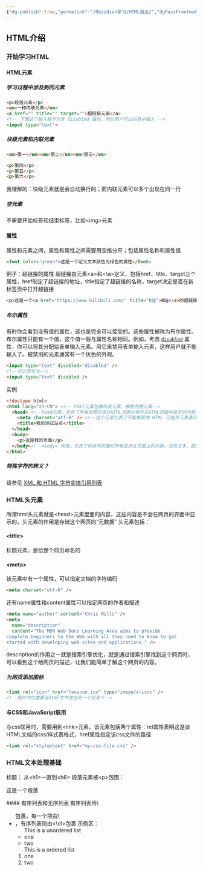 ```yaml
---
{"dg-publish":true,"permalink":"/Obsidian学习/HTML语法/","dgPassFrontmatter":true}
---
```


## HTML介绍
### 开始学习HTML
#### HTML元素
##### 学习过程中涉及到的元素
```html
<p>段落元素</p>
<em>一种内联元素</em>
<a href="" title="" target="">超链接元素</a>
<!-- 下面这个输入框不包含 disabled 属性，所以用户可以向其中输入 -->
<input type="text">
```
##### 块级元素和内联元素
```html
<em>第一</em><em>第二</em><em>第三</em>

<p>第四</p>
<p>第五</p>
<p>第六</p>
```
我理解的：块级元素就是会自动换行的；而内联元素可以多个出现在同一行
##### 空元素
不需要开始标签和结束标签，比如\<img>元素
#### 属性
属性和元素之间，属性和属性之间需要用空格分开；包括属性名称和属性值
```html
<font color='green'>这是一个定义文本颜色为绿色的属性</font>
```
例子：超链接的属性
超链接由元素\<a>和<\\a>定义，包括href、title、target三个属性，href制定了超链接的地址，title指定了超链接的名称，target决定是否在新标签页中打开超链接
```html
<p>这是一个<a href='https://www.bilibili.com/' title="B站">B站</a>的超链接</p>
```
##### 布尔属性
有时你会看到没有值的属性，这也是完全可以接受的。这些属性被称为布尔属性。布尔属性只能有一个值，这个值一般与属性名称相同。例如，考虑 [`disabled`](https://developer.mozilla.org/zh-CN/docs/Web/HTML/Element/input#disabled) 属性，你可以将其分配给表单输入元素。用它来禁用表单输入元素，这样用户就不能输入了。被禁用的元素通常有一个灰色的外观。
```html
<input type="text" disabled="disabled" />
<!--可以简写为-->
<input type="text" disabled />
```
实例
```html
<!doctype html>
<html lang="zh-CN"> <!-- html元素包裹所有元素，被称为根元素-->
  <head> <!--head元素，包含了所有你想包含在HTML页面中但不在HTML页面中显示的内容-->
    <meta charset="utf-8" /> <!--这个元素代表了不能由其他 HTML 元相关元素表示的元数据，比如 <base>、<link>、<script>、<style> 或 <title>-->
    <title>我的测试站点</title>
  </head>
  <body>
    <p>这是我的页面</p>
  </body><!--<body> 元素。包含了你访问页面时所有显示在页面上的内容，包含文本、图片、视频、游戏、可播放音频轨道等等-->
</html>

```
##### 特殊字符的转义？
请参见 [XML 和 HTML 字符实体引用列表](https://zh.wikipedia.org/wiki/XML%E4%B8%8EHTML%E5%AD%97%E7%AC%A6%E5%AE%9E%E4%BD%93%E5%BC%95%E7%94%A8%E5%88%97%E8%A1%A8)
### HTML头元素
所谓html头元素就是\<head>元素里面的内容，这些内容是不会在网页的界面中显示的，头元素的作用是存储这个网页的“元数据”
头元素包括：
#### \<title>
标题元素，是给整个网页命名的
#### \<meta>
该元素中有一个属性，可以指定文档的字符编码
```html
<meta charset="utf-8" />
```
还有name属性和content属性可以指定网页的作者和描述
```html
<meta name="author" content="Chris Mills" />
<meta
  name="description"
  content="The MDN Web Docs Learning Area aims to provide
complete beginners to the Web with all they need to know to get
started with developing web sites and applications." />

```
description的作用之一就是搜索引擎优化，就是通过搜素引擎找到这个网页时，可以看到这个给网页的描述，让我们能简单了解这个网页的内容。
##### 为网页添加图标
```html
<link rel="icon" href="favicon.ico" type="image/x-icon" />
<!--图片的位置要与html文件放在同一个目录下-->
```
#### 与CSS和JavaScript联用
与css联用时，需要用到\<link>元素，该元素包括两个属性：rel属性表明这是该HTML文档的css/样式表格式，href属性指定该css文件的路径
```html
<link rel="stylesheet" href="my-css-file.css" />
```

### HTML文本处理基础
标题：
从\<h1>一直到\<h6>
段落元素被\<p>包围：
<p>这是一个段落</p>
#### 有序列表和无序列表
有序列表用\<ul> 包裹，每一个项由\<li>，有序列表则由<\ol>包裹
示例区：

<ul>This is a unordered list
<li>one</li>
<li>two</li>
</ul>
<ol>This is a ordered list
<li>one</li>
<li>two</li>
</ol>

